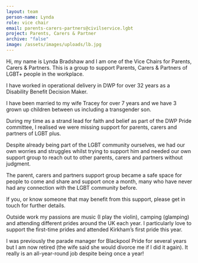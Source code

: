 ```yaml
---
layout: team
person-name: Lynda
role: vice chair
email: parents-carers-partners@civilservice.lgbt
project: Parents, Carers & Partner
archive: "false"
image: /assets/images/uploads/lb.jpg
---
```

Hi, my name is Lynda Bradshaw and I am one of the Vice Chairs for Parents, Carers & Partners. This is a group to support Parents, Carers & Partners of LGBT+ people in the workplace.

I have worked in operational delivery in DWP for over 32 years as a Disability Benefit Decision Maker.

I have been married to my wife Tracey for over 7 years and we have 3 grown up children between us including a transgender son.

During my time as a strand lead for faith and belief as part of the DWP Pride committee, I realised we were missing support for parents, carers and partners of LGBT plus.

Despite already being part of the LGBT community ourselves, we had our own worries and struggles whilst trying to support him and needed our own support group to reach out to other parents, carers and partners without judgment.

The parent, carers and partners support group became a safe space for people to come and share and support once a month, many who have never had any connection with the LGBT community before.

If you, or know someone that may benefit from this support, please get in touch for further details.

Outside work my passions are music (I play the violin), camping (glamping) and attending different prides around the UK each year. I particularly love to support the first-time prides and attended Kirkham’s first pride this year.

I was previously the parade manager for Blackpool Pride for several years but I am now retired (the wife said she would divorce me if I did it again). It really is an all-year-round job despite being once a year!